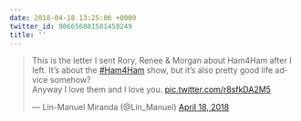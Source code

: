 ```yaml
---
date: 2018-04-18 13:25:06 +0000
twitter_id: 986656881501450249
title: ''
---
```


<blockquote class="twitter-tweet"><p lang="en" dir="ltr">This is the letter I sent Rory, Renee &amp; Morgan about Ham4Ham after I left. It’s about the <a href="https://twitter.com/hashtag/Ham4Ham?src=hash&amp;ref_src=twsrc%5Etfw">#Ham4Ham</a> show, but it’s also pretty good life advice somehow? <br>Anyway I love them and I love you. <a href="https://t.co/r8sfkDA2M5">pic.twitter.com/r8sfkDA2M5</a></p>&mdash; Lin-Manuel Miranda (@Lin_Manuel) <a href="https://twitter.com/Lin_Manuel/status/986656018238238720?ref_src=twsrc%5Etfw">April 18, 2018</a></blockquote>
<script async src="https://platform.twitter.com/widgets.js" charset="utf-8"></script>
